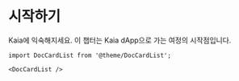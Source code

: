 # 시작하기

Kaia에 익숙해지세요. 이 챕터는 Kaia dApp으로 가는 여정의 시작점입니다.

```mdx-code-block
import DocCardList from '@theme/DocCardList';

<DocCardList />
```